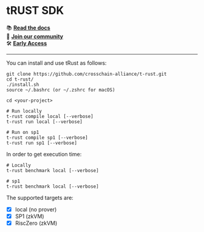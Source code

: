 # tRUST SDK

📚 [**Read the docs**](https://docs.safejunction.io)  
💬 [**Join our community**](https://docs.safejunction.io/meta/community)  
🛠️ [**Early Access**](https://forms.gle/YKwv47pLjKe3iYbk6)

---

You can install and use tRust as follows:

```
git clone https://github.com/crosschain-alliance/t-rust.git
cd t-rust/
./install.sh
source ~/.bashrc (or ~/.zshrc for macOS)

cd <your-project>

# Run locally
t-rust compile local [--verbose]
t-rust run local [--verbose]

# Run on sp1
t-rust compile sp1 [--verbose]
t-rust run sp1 [--verbose]
```

In order to get execution time:
```
# Locally
t-rust benchmark local [--verbose]

# sp1
t-rust benchmark local [--verbose]
```


The supported targets are:
- [x] local (no prover)
- [x] SP1 (zkVM)
- [x] RiscZero (zkVM)
